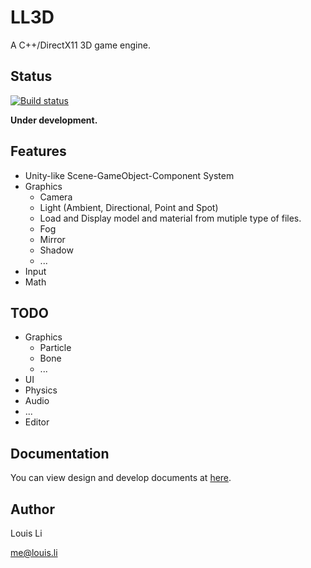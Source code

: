 # LL3D

A C++/DirectX11 3D game engine.

## Status

[![Build status](https://ci.appveyor.com/api/projects/status/5099p8c414wdjib8?svg=true)](https://ci.appveyor.com/project/litianqi/ll3d)

**Under development.**

## Features

- Unity-like Scene-GameObject-Component System
- Graphics
  - Camera
  - Light (Ambient, Directional, Point and Spot)
  - Load and Display model and material from mutiple type of files.
  - Fog
  - Mirror
  - Shadow
  - ...
- Input
- Math

## TODO

- Graphics
  - Particle
  - Bone
  - ...
- UI
- Physics
- Audio
- ...
- Editor

## Documentation

You can view design and develop documents at [here](https://onedrive.live.com/redir?page=view&resid=CD6518D498235073!2141&authkey=!AMsU_BK42yKOQEU).

## Author

Louis Li

me@louis.li


